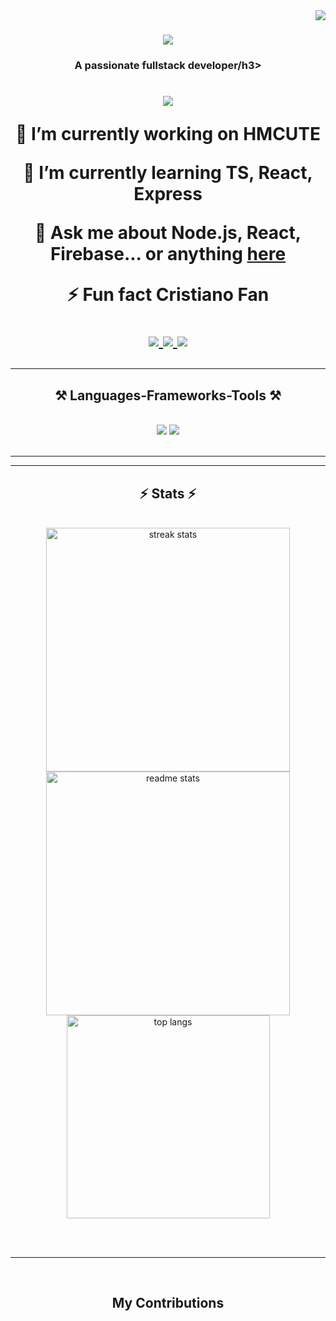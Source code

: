 <img align="right" src="https://visitor-badge.laobi.icu/badge?page_id=qlap04.qlap04" />
<h1 align="center">
    <img src="https://readme-typing-svg.herokuapp.com/?font=Righteous&size=35&center=true&vCenter=true&width=500&height=70&duration=4000&lines=Hi+There!+👋;+I'm+Quoc+Lap!;" />
</h1>

<h3 align="center">A passionate fullstack developer/h3>

<br/>
<h1 align="center">
    <img src="https://www.google.com/url?sa=i&url=https%3A%2F%2Fgiphy.com%2Fexplore%2Fphp-development&psig=AOvVaw1eI1pVhu5GiGYOhhk0eY04&ust=1734729960001000&source=images&cd=vfe&opi=89978449&ved=0CBMQjRxqFwoTCNiS6-7itIoDFQAAAAAdAAAAABAJ" />

<div align="center">
 
 🔭 I’m currently working on **HMCUTE**
 
 🌱 I’m currently learning **TS, React, Express**

💬 Ask me about **Node.js, React, Firebase... or anything [here](https://github.com/qlap04)**

⚡ Fun fact **Cristiano Fan**

 </div>
 
<div align="center"> 
  <a href="mailto:uchihaquoc04@gmail.com">
    <img src="https://img.shields.io/badge/Gmail-333333?style=for-the-badge&logo=gmail&logoColor=red" />
  </a>
  <a href="https://www.linkedin.com/in/lap-phan-1633822b4" target="_blank">
    <img src="https://img.shields.io/badge/LinkedIn-0077B5?style=for-the-badge&logo=linkedin&logoColor=white" target="_blank" />
  </a>
  <a href="" target="_blank">
     <img src="https://img.shields.io/badge/Portfolio-FF5722?style=for-the-badge&logo=todoist&logoColor=white" target="_blank" /> <!-- sqlite, safari, google-chrome are other good icon options -->
  </a>
</div>

 <hr/>
 
<h2 align="center">⚒️ Languages-Frameworks-Tools ⚒️</h2>
<br/>
<div align="center">
    <img src="https://skillicons.dev/icons?i=react,bootstrap,mui,html,css,vscode,github,figma,tailwind,git,r" />
    <img src="https://skillicons.dev/icons?i=nodejs,python,javascript,typescript,express,firebase,mongodb,c,java,nextjs,mysql,swift" /><br>
</div>

<br/>
<hr/>



<hr/>

<h2 align="center">⚡ Stats ⚡</h2>
<br>
<div align=center>
  <img width=390 src="https://github-readme-streak-stats-salesp07.vercel.app/?user=qlap04&count_private=true&theme=react&border_radius=10" alt="streak stats"/>
  <img width=390 src="https://github-readme-stats-salesp07.vercel.app/api?username=salesp07&count_private=true&show_icons=true&theme=react&rank_icon=github&border_radius=10" alt="readme stats" />
  <br/>
  <img width=325 align="center" src="https://github-readme-stats-salesp07.vercel.app/api/top-langs/?username=qlap04&hide=HTML&langs_count=8&layout=compact&theme=react&border_radius=10&size_weight=0.5&count_weight=0.5&exclude_repo=github-readme-stats" alt="top langs" />
</div>

<br/><br/>

<hr/>

<br/>

<div align="center">
  <h2> My Contributions </h2>
  
</div>

<br/>
